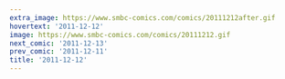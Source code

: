 ```yaml
---
extra_image: https://www.smbc-comics.com/comics/20111212after.gif
hovertext: '2011-12-12'
image: https://www.smbc-comics.com/comics/20111212.gif
next_comic: '2011-12-13'
prev_comic: '2011-12-11'
title: '2011-12-12'
---
```


